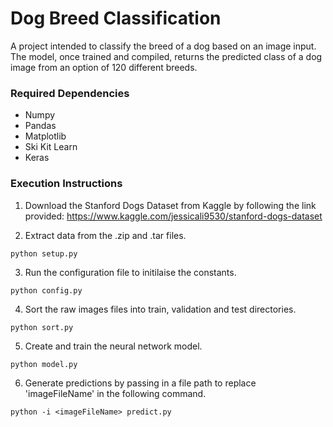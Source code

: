 # Dog Breed Classification
A project intended to classify the breed of a dog based on an image input. The model, once trained and compiled, returns the predicted class of a dog image from an option of 120 different breeds.


### Required Dependencies
* Numpy
* Pandas
* Matplotlib
* Ski Kit Learn
* Keras


### Execution Instructions
1. Download the Stanford Dogs Dataset from Kaggle by following the link provided: https://www.kaggle.com/jessicali9530/stanford-dogs-dataset

2. Extract data from the .zip and .tar files.
~~~~
python setup.py
~~~~~~~~ 

3. Run the configuration file to initilaise the constants.
~~~~
python config.py
~~~~~~~~ 

4. Sort the raw images files into train, validation and test directories.
~~~~
python sort.py
~~~~~~~~ 

5. Create and train the neural network model.
~~~~
python model.py
~~~~~~~~ 

6. Generate predictions by passing in a file path to replace 'imageFileName' in the following command.
~~~~
python -i <imageFileName> predict.py
~~~~~~~~ 
